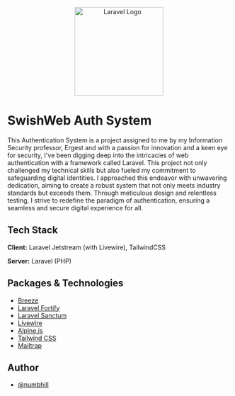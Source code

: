 
<p align="center"><a href="https://laravel.com" target="_blank"><img src="https://scontent.ftia1-1.fna.fbcdn.net/v/t39.30808-6/420213301_1840329389734381_1079238479284137058_n.jpg?_nc_cat=111&ccb=1-7&_nc_sid=efb6e6&_nc_ohc=2eBypT8cOPwAX8Jod2d&_nc_ht=scontent.ftia1-1.fna&oh=00_AfAm_fIpqis7gPfT_flC31cuAgOvcLSBP-ry7z0LznUqvg&oe=65DBB189" width="200" alt="Laravel Logo"></a></p>


# SwishWeb Auth System

This Authentication System is a project assigned to me by my Information Security professor, Ergest and with a passion for innovation and a keen eye for security, I've been digging deep into the intricacies of web authentication with a framework called Laravel. This project not only challenged my technical skills but also fueled my commitment to safeguarding digital identities. I approached this endeavor with unwavering dedication, aiming to create a robust system that not only meets industry standards but exceeds them. Through meticulous design and relentless testing, I strive to redefine the paradigm of authentication, ensuring a seamless and secure digital experience for all.


## Tech Stack

**Client:** Laravel Jetstream (with Livewire), TailwindCSS

**Server:** Laravel (PHP)


## Packages & Technologies

 - [Breeze](https://laravel.com/docs/10.x/starter-kits#laravel-breeze)
 - [Laravel Fortify](https://laravel.com/docs/10.x/fortify)
 - [Laravel Sanctum](https://laravel.com/docs/10.x/sanctum)
- [Livewire](https://livewire.laravel.com/docs/quickstart)
- [Alpine.js](https://alpinejs.dev/start-here)
- [Tailwind CSS](https://tailwindcss.com/)
- [Mailtrap](https://mailtrap.io/)


## Author

- [@numbhill](https://github.com/numbhill)

